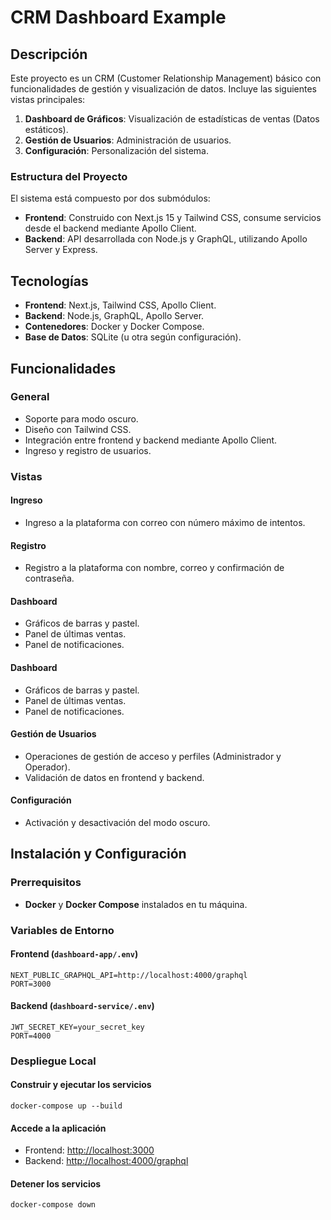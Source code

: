 # CRM Dashboard Example

## Descripción

Este proyecto es un CRM (Customer Relationship Management) básico con funcionalidades de gestión y visualización de datos. Incluye las siguientes vistas principales:

1. **Dashboard de Gráficos**: Visualización de estadísticas de ventas (Datos estáticos).
2. **Gestión de Usuarios**: Administración de usuarios.
3. **Configuración**: Personalización del sistema.

### Estructura del Proyecto
El sistema está compuesto por dos submódulos:
- **Frontend**: Construido con Next.js 15 y Tailwind CSS, consume servicios desde el backend mediante Apollo Client.
- **Backend**: API desarrollada con Node.js y GraphQL, utilizando Apollo Server y Express.

## Tecnologías

- **Frontend**: Next.js, Tailwind CSS, Apollo Client.
- **Backend**: Node.js, GraphQL, Apollo Server.
- **Contenedores**: Docker y Docker Compose.
- **Base de Datos**: SQLite (u otra según configuración).

## Funcionalidades

### General
- Soporte para modo oscuro.
- Diseño con Tailwind CSS.
- Integración entre frontend y backend mediante Apollo Client.
- Ingreso y registro de usuarios.
  
### Vistas

#### Ingreso
- Ingreso a la plataforma con correo con número máximo de intentos.

#### Registro
- Registro a la plataforma con nombre, correo y confirmación de contraseña.
    
#### Dashboard
- Gráficos de barras y pastel.
- Panel de últimas ventas.
- Panel de notificaciones.

#### Dashboard
- Gráficos de barras y pastel.
- Panel de últimas ventas.
- Panel de notificaciones.

#### Gestión de Usuarios
- Operaciones de gestión de acceso y perfiles (Administrador y Operador).
- Validación de datos en frontend y backend.

#### Configuración
- Activación y desactivación del modo oscuro.

## Instalación y Configuración

### Prerrequisitos
- **Docker** y **Docker Compose** instalados en tu máquina.

### Variables de Entorno

#### Frontend (`dashboard-app/.env`)
```env
NEXT_PUBLIC_GRAPHQL_API=http://localhost:4000/graphql
PORT=3000
```
#### Backend (`dashboard-service/.env`)
```env
JWT_SECRET_KEY=your_secret_key
PORT=4000
```
### Despliegue Local

#### Construir y ejecutar los servicios
```
docker-compose up --build
```

#### Accede a la aplicación
- Frontend: [http://localhost:3000](http://localhost:3000)
- Backend: [http://localhost:4000/graphql](http://localhost:4000/graphql)

#### Detener los servicios
```
docker-compose down
```


